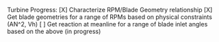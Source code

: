 Turbine Progress:
    [X] Characterize RPM/Blade Geometry relationship
    [X] Get blade geometries for a range of RPMs based on physical constraints (AN^2, Vh)
    [ ] Get reaction at meanline for a range of blade inlet angles based on the above (in progress)